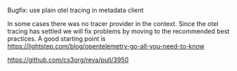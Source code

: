 Bugfix: use plain otel tracing in metadata client

In some cases there was no tracer provider in the context. Since the otel tracing has settled we will fix problems by moving to the recommended best practices. A good starting point is https://lightstep.com/blog/opentelemetry-go-all-you-need-to-know

https://github.com/cs3org/reva/pull/3950
